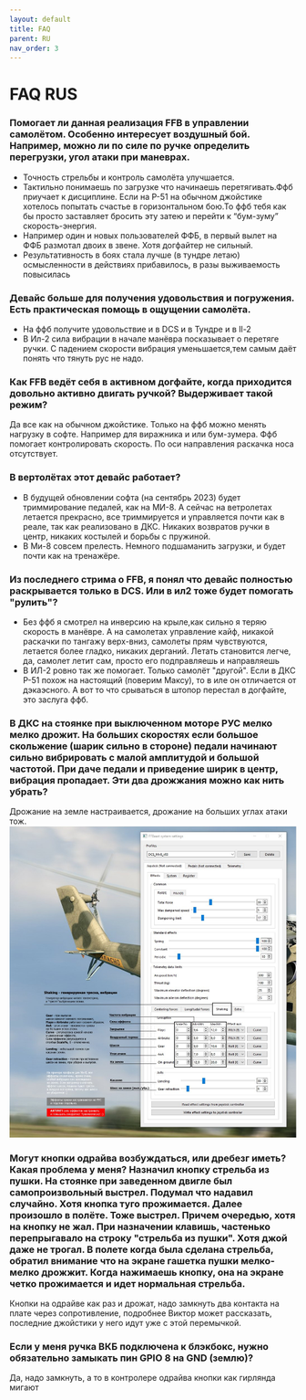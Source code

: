 ```yaml
---
layout: default
title: FAQ
parent: RU
nav_order: 3
---
```


# FAQ RUS

### Помогает ли данная реализация FFB в управлении самолётом. Особенно интересует воздушный бой. Например, можно ли по силе по ручке определить перегрузки, угол атаки при маневрах. 

* Точность стрельбы и контроль самолёта улучшается.
* Тактильно понимаешь по загрузке что начинаешь перетягивать.Ффб приучает к дисциплине. Если на Р-51 на обычном джойстике хотелось попытать счастье в горизонтальном бою.То ффб тебя как бы просто заставляет бросить эту затею и перейти к “бум-зуму” скорость-энергия.
* Например один и новых пользователей ФФБ, в первый вылет на ФФБ размотал двоих в звене. Хотя догфайтер не сильный.
* Результативность в боях стала лучше (в тундре летаю) осмысленности в действиях прибавилось, в разы выживаемость повысилась


### Девайс больше для получения удовольствия и погружения. Есть практическая помощь в ощущении самолёта. 
* На ффб получите удовольствие и в DCS и в Тундре и в Il-2
* В Ил-2 сила вибрации в начале манёвра посказывает о перетяге ручки. С падением скорости вибрация уменьшается,тем самым даёт понять что тянуть рус не надо.


### Как FFB ведёт себя в активном догфайте, когда приходится довольно активно двигать ручкой? Выдерживает такой режим?

Да все как на обычном джойстике. Только на ффб можно менять нагрузку в софте. Например для виражника и или бум-зумера. Ффб помогает контролировать скорость.
По оси направления раскачка носа отсутствует.


### В вертолётах этот девайс работает?

* В будущей обновлении софта (на сентябрь 2023)  будет триммирование педалей, как на МИ-8. А сейчас на ветролетах летается прекрасно, все триммируется и управляется почти как в реале, так как реализовано в ДКС. Никаких возвратов ручки в центр, никаких костылей и борьбы с пружиной.
* В Ми-8 совсем прелесть. Немного подшаманить загрузки, и будет почти как на тренажёре.

### Из последнего стрима о FFB, я понял что девайс полностью раскрывается только в DCS. Или в ил2 тоже будет помогать "рулить"?

* Без ффб я смотрел на инверсию на крыле,как сильно я теряю скорость в манёвре. А на самолетах управление кайф, никакой раскачки по тангажу верх-вниз, самолеты прям чувствуются, летается более гладко, никаких дерганий. Летать становится легче, да, самолет летит сам, просто его подправляешь и направляешь
* В ИЛ-2 ровно так же помогает. Только самолёт "другой".  Если в ДКС Р-51 похож на настоящий (поверим Максу), то в иле он отличается от дэкаэсного. А вот то что срываться в штопор перестал в догфайте,  это заслуга ффб.

### В ДКС на стоянке при выключенном моторе РУС мелко мелко дрожит. На больших скоростях если большое скольжение (шарик сильно в стороне) педали начинают сильно вибрировать с малой амплитудой и большой частотой. При даче педали и приведение ширик в центр, вибрация пропадает. Эти два дрожжания можно как нить  убрать?

Дрожание на земле настраивается, дрожание на больших углах атаки тож.
<img src="../../assets/images/shake_settings.jpg">


### Могут кнопки одрайва возбуждаться, или дребезг иметь? Какая проблема у меня? Назначил кнопку стрельба из пушки.  На стоянке при заведенном двигле был самопроизвольный выстрел. Подумал что надавил случайно. Хотя кнопка туго прожимается. Далее произошло в полёте. Тоже выстрел. Причем очередью, хотя на кнопку не жал.  При назначении клавишь, частенько перепрыгавало на строку "стрельба из пушки". Хотя джой даже не трогал. В полете когда была сделана стрельба, обратил внимание что на экране гашетка пушки мелко-мелко дрожжит. Когда нажимаешь кнопку, она на экране четко прожимается и идет нормальная стрельба.

Кнопки на одрайве как раз и дрожат, надо замкнуть два контакта на плате через сопротивление, подробнее Виктор может рассказать, последние джойстики у него идут уже с этой перемычкой.



### Если у меня ручка ВКБ подключена к блэкбокс, нужно обязательно замыкать пин GPIO 8 на GND (землю)?

Да, надо замкнуть, а то в контролере одрайва кнопки как гирлянда мигают

